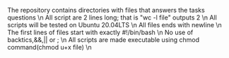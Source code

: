 The repository contains directories with files that answers the tasks questions \n
All script are 2 lines long; that is "wc -l file" outputs 2 \n
All scripts will be tested on Ubuntu 20.04LTS \n
All files ends with newline \n
The first lines of files start with exactly #!/bin/bash \n
No use of backtics,&&,|| or ; \n
All scripts are made executable using chmod command(chmod u+x file) \n
